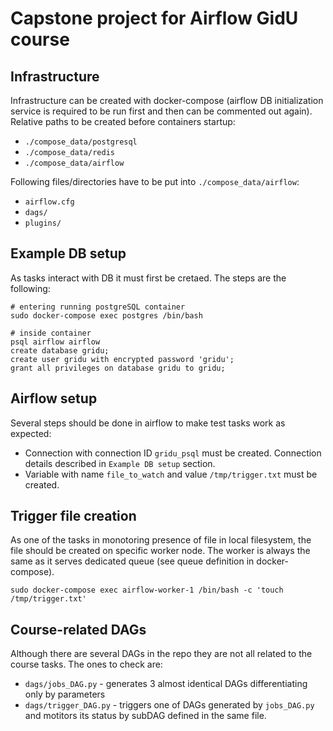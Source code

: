 # Capstone project for Airflow GidU course

## Infrastructure
Infrastructure can be created with docker-compose (airflow DB initialization service is required to be run first and then can be commented out again).
Relative paths to be created before containers startup:
- `./compose_data/postgresql`
- `./compose_data/redis`
- `./compose_data/airflow`

Following files/directories have to be put into `./compose_data/airflow`:
- `airflow.cfg`
- `dags/`
- `plugins/`

## Example DB setup
As tasks interact with DB it must first be cretaed. The steps are the following:
```
# entering running postgreSQL container
sudo docker-compose exec postgres /bin/bash
```
```
# inside container
psql airflow airflow
create database gridu;
create user gridu with encrypted password 'gridu';
grant all privileges on database gridu to gridu;
```

## Airflow setup
Several steps should be done in airflow to make test tasks work as expected:
- Connection with connection ID `gridu_psql` must be created. Connection details described in `Example DB setup` section.
- Variable with name `file_to_watch` and value `/tmp/trigger.txt` must be created.

## Trigger file creation
As one of the tasks in monotoring presence of file in local filesystem, the file should be created on specific worker node.
The worker is always the same as it serves dedicated queue (see queue definition in docker-compose).
```
sudo docker-compose exec airflow-worker-1 /bin/bash -c 'touch /tmp/trigger.txt'
```

## Course-related DAGs
Although there are several DAGs in the repo they are not all related to the course tasks.
The ones to check are:
- `dags/jobs_DAG.py` - generates 3 almost identical DAGs differentiating only by parameters
- `dags/trigger_DAG.py` - triggers one of DAGs generated by `jobs_DAG.py` and motitors its status by subDAG defined in the same file.

